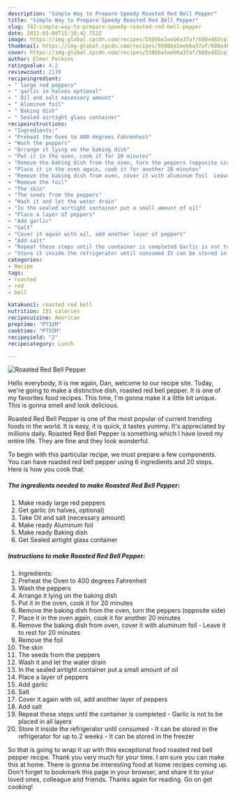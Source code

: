 ```yaml
---
description: "Simple Way to Prepare Speedy Roasted Red Bell Pepper"
title: "Simple Way to Prepare Speedy Roasted Red Bell Pepper"
slug: 742-simple-way-to-prepare-speedy-roasted-red-bell-pepper
date: 2022-03-08T15:18:42.712Z
image: https://img-global.cpcdn.com/recipes/5508ba1eeb6a37af/680x482cq70/roasted-red-bell-pepper-recipe-main-photo.jpg
thumbnail: https://img-global.cpcdn.com/recipes/5508ba1eeb6a37af/680x482cq70/roasted-red-bell-pepper-recipe-main-photo.jpg
cover: https://img-global.cpcdn.com/recipes/5508ba1eeb6a37af/680x482cq70/roasted-red-bell-pepper-recipe-main-photo.jpg
author: Elmer Perkins
ratingvalue: 4.2
reviewcount: 2179
recipeingredient:
- " large red peppers"
- " garlic in halves optional"
- " Oil and salt necessary amount"
- " Aluminum foil"
- " Baking dish"
- " Sealed airtight glass container"
recipeinstructions:
- "Ingredients:"
- "Preheat the Oven to 400 degrees Fahrenheit"
- "Wash the peppers"
- "Arrange it lying on the baking dish"
- "Put it in the oven, cook it for 20 minutes"
- "Remove the baking dish from the oven, turn the peppers (opposite side)"
- "Place it in the oven again, cook it for another 20 minutes"
- "Remove the baking dish from oven, cover it with aluminum foil  Leave it to rest for 20 minutes"
- "Remove the foil"
- "The skin"
- "The seeds from the peppers"
- "Wash it and let the water drain"
- "In the sealed airtight container put a small amount of oil"
- "Place a layer of peppers"
- "Add garlic"
- "Salt"
- "Cover it again with oil, add another layer of peppers"
- "Add salt"
- "Repeat these steps until the container is completed Garlic is not to be placed in all layers"
- "Store it inside the refrigerator until consumed It can be stored in the refrigerator for up to 2 weeks  It can be stored in the freezer"
categories:
- Recipe
tags:
- roasted
- red
- bell

katakunci: roasted red bell 
nutrition: 151 calories
recipecuisine: American
preptime: "PT32M"
cooktime: "PT55M"
recipeyield: "2"
recipecategory: Lunch

---
```



![Roasted Red Bell Pepper](https://img-global.cpcdn.com/recipes/5508ba1eeb6a37af/680x482cq70/roasted-red-bell-pepper-recipe-main-photo.jpg)

Hello everybody, it is me again, Dan, welcome to our recipe site. Today, we're going to make a distinctive dish, roasted red bell pepper. It is one of my favorites food recipes. This time, I'm gonna make it a little bit unique. This is gonna smell and look delicious.

Roasted Red Bell Pepper is one of the most popular of current trending foods in the world. It is easy, it is quick, it tastes yummy. It's appreciated by millions daily. Roasted Red Bell Pepper is something which I have loved my entire life. They are fine and they look wonderful.




To begin with this particular recipe, we must prepare a few components. You can have roasted red bell pepper using 6 ingredients and 20 steps. Here is how you cook that.

<!--inarticleads1-->

##### The ingredients needed to make Roasted Red Bell Pepper:

1. Make ready  large red peppers
1. Get  garlic (in halves, optional)
1. Take  Oil and salt (necessary amount)
1. Make ready  Aluminum foil
1. Make ready  Baking dish
1. Get  Sealed airtight glass container




<!--inarticleads2-->

##### Instructions to make Roasted Red Bell Pepper:

1. Ingredients:
1. Preheat the Oven to 400 degrees Fahrenheit
1. Wash the peppers
1. Arrange it lying on the baking dish
1. Put it in the oven, cook it for 20 minutes
1. Remove the baking dish from the oven, turn the peppers (opposite side)
1. Place it in the oven again, cook it for another 20 minutes
1. Remove the baking dish from oven, cover it with aluminum foil  - Leave it to rest for 20 minutes
1. Remove the foil
1. The skin
1. The seeds from the peppers
1. Wash it and let the water drain
1. In the sealed airtight container put a small amount of oil
1. Place a layer of peppers
1. Add garlic
1. Salt
1. Cover it again with oil, add another layer of peppers
1. Add salt
1. Repeat these steps until the container is completed - Garlic is not to be placed in all layers
1. Store it inside the refrigerator until consumed - It can be stored in the refrigerator for up to 2 weeks  - It can be stored in the freezer




So that is going to wrap it up with this exceptional food roasted red bell pepper recipe. Thank you very much for your time. I am sure you can make this at home. There is gonna be interesting food at home recipes coming up. Don't forget to bookmark this page in your browser, and share it to your loved ones, colleague and friends. Thanks again for reading. Go on get cooking!
